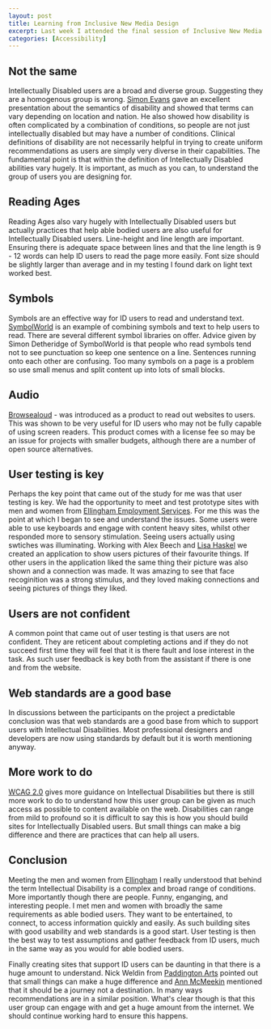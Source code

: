```yaml
--- 
layout: post
title: Learning from Inclusive New Media Design
excerpt: Last week I attended the final session of Inclusive New Media design, a project at the Rix Centre, The University of East London. I'm sure the project team will be publishing their findings in due course, but until then here is what I learned from the study.
categories: [Accessibility]
---
```

## Not the same

Intellectually Disabled users are a broad and diverse group. Suggesting they are a homogenous group is wrong. [Simon Evans][1] gave an excellent presentation about the semantics of disability and showed that terms can vary depending on location and nation. He also showed how disability is often complicated by a combination of conditions, so people are not just intellectually disabled but may have a number of conditions. Clinical definitions of disability are not necessarily helpful in trying to create uniform recommendations as users are simply very diverse in their capabilities. The fundamental point is that within the definition of Intellectually Disabled abilities vary hugely. It is important, as much as you can, to understand the group of users you are designing for.

## Reading Ages

Reading Ages also vary hugely with Intellectually Disabled users but actually practices that help able bodied users are also useful for Intellectually Disabled users. Line-height and line length are important. Ensuring there is adequate space between lines and that the line length is 9 - 12 words can help ID users to read the page more easily. Font size should be slightly larger than average and in my testing I found dark on light text worked best.

## Symbols

Symbols are an effective way for ID users to read and understand text. [SymbolWorld][2] is an example of combining symbols and text to help users to read. There are several different symbol libraries on offer. Advice given by Simon Detheridge of SymbolWorld is that people who read symbols tend not to see punctuation so keep one sentence on a line. Sentences running onto each other are confusing. Too many symbols on a page is a problem so use small menus and split content up into lots of small blocks.

## Audio

[Browsealoud][3] - was introduced as a product to read out websites to users. This was shown to be very useful for ID users who may not be fully capable of using screen readers. This product comes with a license fee so may be an issue for projects with smaller budgets, although there are a number of open source alternatives.

## User testing is key

Perhaps the key point that came out of the study for me was that user testing is key. We had the opportunity to meet and test prototype sites with men and women from [Ellingham Employment Services][4]. For me this was the point at which I began to see and understand the issues. Some users were able to use keyboards and engage with content heavy sites, whilst other responded more to sensory stimulation. Seeing users actually using swtiches was illuminating. Working with Alex Beech and [Lisa Haskel][5] we created an application to show users pictures of their favourite things. If other users in the application liked the same thing their picture was also shown and a connection was made. It was amazing to see that face recoginition was a strong stimulus, and they loved making connections and seeing pictures of things they liked.

## Users are not confident

A common point that came out of user testing is that users are not confident. They are reticent about completing actions and if they do not succeed first time they will feel that it is there fault and lose interest in the task. As such user feedback is key both from the assistant if there is one and from the website. 

## Web standards are a good base

In discussions between the participants on the project a predictable conclusion was that web standards are a good base from which to support users with Intellectual Disabilities. Most professional designers and developers are now using standards by default but it is worth mentioning anyway. 

## More work to do

[WCAG 2.0][6] gives more guidance on Intellectual Disabilities but there is still more work to do to understand how this user group can be given as much access as possible to content available on the web. Disabilities can range from mild to profound so it is difficult to say this is how you should build sites for Intellectually Disabled users. But small things can make a big difference and there are practices that can help all users.

## Conclusion

Meeting the men and women from [Ellingham][4] I really understood that behind the term Intellectual Disability is a complex and broad range of conditions. More importantly though there are people. Funny, enganging, and interesting people. I met men and women with broadly the same requirements as able bodied users. They want to be entertained, to connect, to access information quickly and easily. As such building sites with good usability and web standards is a good start. User testing is then the best way to test assumptions and gather feedback from ID users, much in the same way as you would for able bodied users. 

Finally creating sites that support ID users can be daunting in that there is a huge amount to understand. Nick Weldin from [Paddington Arts][7] pointed out that small things can make a huge difference and [Ann McMeekin][8] mentioned that it should be a journey not a destination. In many ways recommendations are in a similar position. What's clear though is that this user group can engage with and get a huge amount from the internet. We should continue working hard to ensure this happens.

 [1]: http://www.cognable.com/
 [2]: http://www.symbolworld.org/
 [3]: http://www.browsealoud.com/
 [4]: http://www.ellingham.org.uk/
 [5]: http://www.southspace.org/
 [6]: http://www.w3.org/TR/WCAG20/
 [7]: http://www.paddingtonarts.org.uk/
 [8]: http://www.pixeldiva.co.uk/
